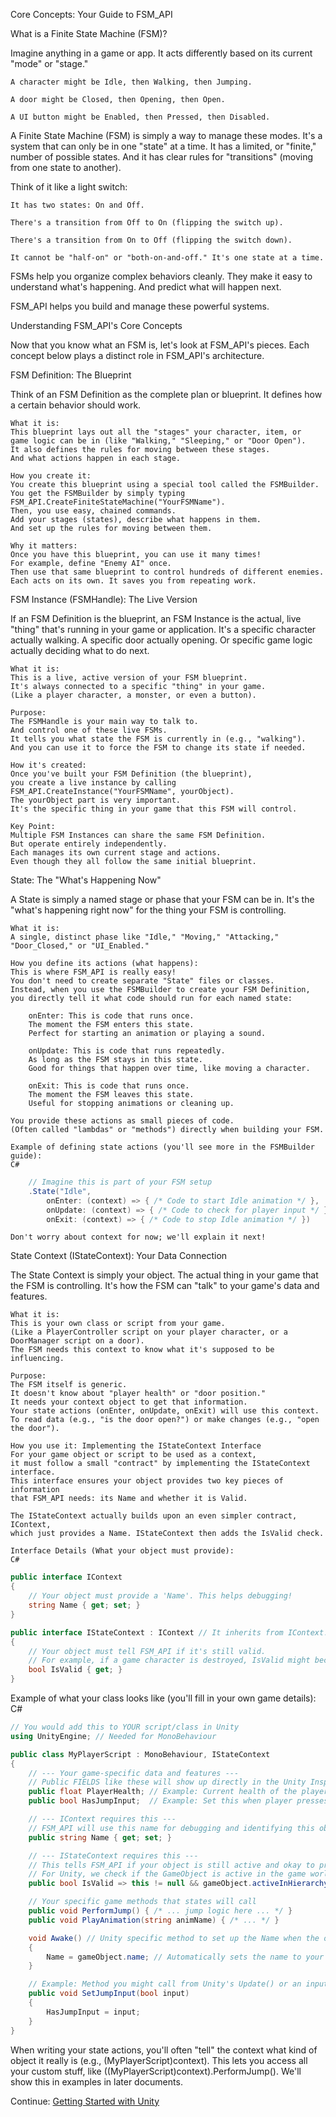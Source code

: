 Core Concepts: Your Guide to FSM_API

What is a Finite State Machine (FSM)?

Imagine anything in a game or app. It acts differently based
on its current "mode" or "stage."

    A character might be Idle, then Walking, then Jumping.

    A door might be Closed, then Opening, then Open.

    A UI button might be Enabled, then Pressed, then Disabled.

A Finite State Machine (FSM) is simply a way to manage these modes.
It's a system that can only be in one "state" at a time.
It has a limited, or "finite," number of possible states.
And it has clear rules for "transitions" (moving from one state to another).

Think of it like a light switch:

    It has two states: On and Off.

    There's a transition from Off to On (flipping the switch up).

    There's a transition from On to Off (flipping the switch down).

    It cannot be "half-on" or "both-on-and-off." It's one state at a time.

FSMs help you organize complex behaviors cleanly.
They make it easy to understand what's happening.
And predict what will happen next.

FSM_API helps you build and manage these powerful systems.

Understanding FSM_API's Core Concepts

Now that you know what an FSM is, let's look at FSM_API's pieces.
Each concept below plays a distinct role in FSM_API's architecture.

FSM Definition: The Blueprint

Think of an FSM Definition as the complete plan or blueprint.
It defines how a certain behavior should work.

    What it is:
    This blueprint lays out all the "stages" your character, item, or
    game logic can be in (like "Walking," "Sleeping," or "Door Open").
    It also defines the rules for moving between these stages.
    And what actions happen in each stage.

    How you create it:
    You create this blueprint using a special tool called the FSMBuilder.
    You get the FSMBuilder by simply typing FSM_API.CreateFiniteStateMachine("YourFSMName").
    Then, you use easy, chained commands.
    Add your stages (states), describe what happens in them.
    And set up the rules for moving between them.

    Why it matters:
    Once you have this blueprint, you can use it many times!
    For example, define "Enemy AI" once.
    Then use that same blueprint to control hundreds of different enemies.
    Each acts on its own. It saves you from repeating work.

FSM Instance (FSMHandle): The Live Version

If an FSM Definition is the blueprint, an FSM Instance is
the actual, live "thing" that's running in your game or application.
It's a specific character actually walking.
A specific door actually opening.
Or specific game logic actually deciding what to do next.

    What it is:
    This is a live, active version of your FSM blueprint.
    It's always connected to a specific "thing" in your game.
    (Like a player character, a monster, or even a button).

    Purpose:
    The FSMHandle is your main way to talk to.
    And control one of these live FSMs.
    It tells you what state the FSM is currently in (e.g., "walking").
    And you can use it to force the FSM to change its state if needed.

    How it's created:
    Once you've built your FSM Definition (the blueprint),
    you create a live instance by calling FSM_API.CreateInstance("YourFSMName", yourObject).
    The yourObject part is very important.
    It's the specific thing in your game that this FSM will control.

    Key Point:
    Multiple FSM Instances can share the same FSM Definition.
    But operate entirely independently.
    Each manages its own current stage and actions.
    Even though they all follow the same initial blueprint.

State: The "What's Happening Now"

A State is simply a named stage or phase that your FSM can be in.
It's the "what's happening right now" for the thing your FSM is controlling.

    What it is:
    A single, distinct phase like "Idle," "Moving," "Attacking,"
    "Door_Closed," or "UI_Enabled."

    How you define its actions (what happens):
    This is where FSM_API is really easy!
    You don't need to create separate "State" files or classes.
    Instead, when you use the FSMBuilder to create your FSM Definition,
    you directly tell it what code should run for each named state:

        onEnter: This is code that runs once.
        The moment the FSM enters this state.
        Perfect for starting an animation or playing a sound.

        onUpdate: This is code that runs repeatedly.
        As long as the FSM stays in this state.
        Good for things that happen over time, like moving a character.

        onExit: This is code that runs once.
        The moment the FSM leaves this state.
        Useful for stopping animations or cleaning up.

    You provide these actions as small pieces of code.
    (Often called "lambdas" or "methods") directly when building your FSM.

    Example of defining state actions (you'll see more in the FSMBuilder guide):
    C#
```csharp
    // Imagine this is part of your FSM setup
    .State("Idle",
        onEnter: (context) => { /* Code to start Idle animation */ },
        onUpdate: (context) => { /* Code to check for player input */ },
        onExit: (context) => { /* Code to stop Idle animation */ })
```
    Don't worry about context for now; we'll explain it next!

State Context (IStateContext): Your Data Connection

The State Context is simply your object.
The actual thing in your game that the FSM is controlling.
It's how the FSM can "talk" to your game's data and features.

    What it is:
    This is your own class or script from your game.
    (Like a PlayerController script on your player character, or a DoorManager script on a door).
    The FSM needs this context to know what it's supposed to be influencing.

    Purpose:
    The FSM itself is generic.
    It doesn't know about "player health" or "door position."
    It needs your context object to get that information.
    Your state actions (onEnter, onUpdate, onExit) will use this context.
    To read data (e.g., "is the door open?") or make changes (e.g., "open the door").

    How you use it: Implementing the IStateContext Interface
    For your game object or script to be used as a context,
    it must follow a small "contract" by implementing the IStateContext interface.
    This interface ensures your object provides two key pieces of information
    that FSM_API needs: its Name and whether it is Valid.

    The IStateContext actually builds upon an even simpler contract, IContext,
    which just provides a Name. IStateContext then adds the IsValid check.

    Interface Details (What your object must provide):
    C#
```csharp
public interface IContext
{
    // Your object must provide a 'Name'. This helps debugging!
    string Name { get; set; }
}

public interface IStateContext : IContext // It inherits from IContext!
{
    // Your object must tell FSM_API if it's still valid.
    // For example, if a game character is destroyed, IsValid might become 'false'.
    bool IsValid { get; }
}
```
Example of what your class looks like (you'll fill in your own game details):
C#
```csharp
// You would add this to YOUR script/class in Unity
using UnityEngine; // Needed for MonoBehaviour

public class MyPlayerScript : MonoBehaviour, IStateContext
{
    // --- Your game-specific data and features ---
    // Public FIELDS like these will show up directly in the Unity Inspector.
    public float PlayerHealth; // Example: Current health of the player.
    public bool HasJumpInput;  // Example: Set this when player presses jump button.

    // --- IContext requires this ---
    // FSM_API will use this name for debugging and identifying this object.
    public string Name { get; set; }

    // --- IStateContext requires this ---
    // This tells FSM_API if your object is still active and okay to process.
    // For Unity, we check if the GameObject is active in the game world.
    public bool IsValid => this != null && gameObject.activeInHierarchy;

    // Your specific game methods that states will call
    public void PerformJump() { /* ... jump logic here ... */ }
    public void PlayAnimation(string animName) { /* ... */ }

    void Awake() // Unity specific method to set up the Name when the object loads
    {
        Name = gameObject.name; // Automatically sets the name to your GameObject's name.
    }

    // Example: Method you might call from Unity's Update() or an input system.
    public void SetJumpInput(bool input)
    {
        HasJumpInput = input;
    }
}
```
When writing your state actions, you'll often "tell" the context
what kind of object it really is (e.g., (MyPlayerScript)context).
This lets you access all your custom stuff, like ((MyPlayerScript)context).PerformJump().
We'll show this in examples in later documents.

Continue:  [Getting Started with Unity](02_Getting_Started_Unity.md)
